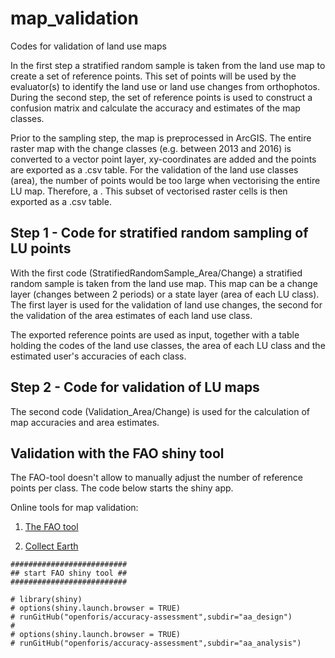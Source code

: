 # map_validation
Codes for validation of land use maps

In the first step a stratified random sample is taken from the land use map to create a set of reference points. This set of points will be used by the evaluator(s) to identify the land use or land use changes from orthophotos. During the second step, the set of reference points is used to construct a confusion matrix and calculate the accuracy and estimates of the map classes.

Prior to the sampling step, the map is preprocessed in ArcGIS. The entire raster map with the change classes (e.g. between 2013 and 2016) is converted to a vector point layer, xy-coordinates are added and the points are exported as a .csv table. For the validation of the land use classes (area), the number of points would be too large when vectorising the entire LU map. Therefore, a . This subset of vectorised raster cells is then exported as a .csv table.

## Step 1 - Code for stratified random sampling of LU points

With the first code (StratifiedRandomSample_Area/Change) a stratified random sample is taken from the land use map. This map can be a change layer (changes between 2 periods) or a state layer (area of each LU class). The first layer is used for the validation of land use changes, the second for the validation of the area estimates of each land use class.

The exported reference points are used as input, together with a table holding the codes of the land use classes, the area of each LU class and the estimated user's accuracies of each class. 

## Step 2 - Code for validation of LU maps

The second code (Validation_Area/Change) is used for the calculation of map accuracies and area estimates.

## Validation with the FAO shiny tool

The FAO-tool doesn't allow to manually adjust the number of reference points per class. The code below starts the shiny app. 

Online tools for map validation:

1. [The FAO tool](https://sepal.io/)

2. [Collect Earth](https://collect.earth/home)

```{r}
##########################
## start FAO shiny tool ##
##########################

# library(shiny)
# options(shiny.launch.browser = TRUE)
# runGitHub("openforis/accuracy-assessment",subdir="aa_design")
# 
# options(shiny.launch.browser = TRUE)
# runGitHub("openforis/accuracy-assessment",subdir="aa_analysis")
```
